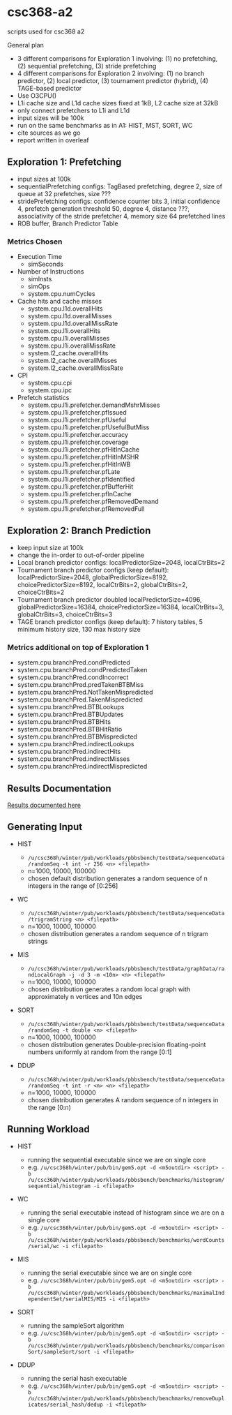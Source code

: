 # csc368-a2
scripts used for csc368 a2

General plan
- 3 different comparisons for Exploration 1 involving: (1) no prefetching, (2) sequential prefetching, (3) stride prefetching
- 4 different comparisons for Exploration 2 involving: (1) no branch predictor, (2) local predictor, (3) tournament predictor (hybrid), (4) TAGE-based predictor
- Use O3CPU()
- L1i cache size and L1d cache sizes fixed at 1kB, L2 cache size at 32kB
- only connect prefetchers to L1i and L1d
- input sizes will be 100k
- run on the same benchmarks as in A1: HIST, MST, SORT, WC
- cite sources as we go
- report written in overleaf

## Exploration 1: Prefetching
- input sizes at 100k
- sequentialPrefetching configs: TagBased prefetching, degree 2, size of queue at 32 prefetches, size ???
- stridePrefetching configs: confidence counter bits 3, initial confidence 4, prefetch generation threshold 50, degree 4, distance ???, associativity of the stride prefetcher 4, memory size 64 prefetched lines
- ROB buffer, Branch Predictor Table

### Metrics Chosen
- Execution Time
  - simSeconds
- Number of Instructions
  - simInsts
  - simOps
  - system.cpu.numCycles 
- Cache hits and cache misses
  - system.cpu.l1d.overallHits
  - system.cpu.l1d.overallMisses
  - system.cpu.l1d.overallMissRate
  - system.cpu.l1i.overallHits
  - system.cpu.l1i.overallMisses
  - system.cpu.l1i.overallMissRate
  - system.l2_cache.overallHits
  - system.l2_cache.overallMisses
  - system.l2_cache.overallMissRate
- CPI
  - system.cpu.cpi
  - system.cpu.ipc
- Prefetch statistics
  - system.cpu.l1i.prefetcher.demandMshrMisses
  - system.cpu.l1i.prefetcher.pfIssued
  - system.cpu.l1i.prefetcher.pfUseful
  - system.cpu.l1i.prefetcher.pfUsefulButMiss
  - system.cpu.l1i.prefetcher.accuracy
  - system.cpu.l1i.prefetcher.coverage
  - system.cpu.l1i.prefetcher.pfHitInCache
  - system.cpu.l1i.prefetcher.pfHitInMSHR
  - system.cpu.l1i.prefetcher.pfHitInWB
  - system.cpu.l1i.prefetcher.pfLate
  - system.cpu.l1i.prefetcher.pfIdentified
  - system.cpu.l1i.prefetcher.pfBufferHit
  - system.cpu.l1i.prefetcher.pfInCache
  - system.cpu.l1i.prefetcher.pfRemovedDemand
  - system.cpu.l1i.prefetcher.pfRemovedFull

## Exploration 2: Branch Prediction
- keep input size at 100k
- change the in-order to out-of-order pipeline
- Local branch predictor configs: localPredictorSize=2048, localCtrBits=2
- Tournament branch predictor configs (keep default): localPredictorSize=2048, globalPredictorSize=8192, choicePredictorSize=8192, localCtrBits=2, globalCtrBits=2, choiceCtrBits=2
- Tournament branch predictor doubled localPredictorSize=4096, globalPredictorSize=16384, choicePredictorSize=16384, localCtrBits=3, globalCtrBits=3, choiceCtrBits=3
- TAGE branch predictor configs (keep default): 7 history tables, 5 minimum history size, 130 max history size 

### Metrics additional on top of Exploration 1

  -  system.cpu.branchPred.condPredicted
 -   system.cpu.branchPred.condPredictedTaken
 -   system.cpu.branchPred.condIncorrect
 -   system.cpu.branchPred.predTakenBTBMiss
 -   system.cpu.branchPred.NotTakenMispredicted
 -   system.cpu.branchPred.TakenMispredicted
 -   system.cpu.branchPred.BTBLookups
 -   system.cpu.branchPred.BTBUpdates
 -   system.cpu.branchPred.BTBHits
 -   system.cpu.branchPred.BTBHitRatio
 -   system.cpu.branchPred.BTBMispredicted
 -   system.cpu.branchPred.indirectLookups
 -   system.cpu.branchPred.indirectHits
 -   system.cpu.branchPred.indirectMisses
 -   system.cpu.branchPred.indirectMispredicted

## Results Documentation
[Results documented here](https://docs.google.com/spreadsheets/d/11sUWbIu4pkXwjldWd1vx3iH6u1-qus7tdTPZ7A8h19s/edit?gid=0#gid=0 
)

## Generating Input
- HIST
  - `/u/csc368h/winter/pub/workloads/pbbsbench/testData/sequenceData/randomSeq -t int -r 256 <n> <filepath>`
  - n=1000, 10000, 100000
  - chosen default distribution generates a random sequence of n integers in the range of [0:256]

- WC
  - `/u/csc368h/winter/pub/workloads/pbbsbench/testData/sequenceData/trigramString <n> <filepath>`
  - n=1000, 10000, 100000
  - chosen distribution generates a random sequence of n trigram strings

- MIS
  - `/u/csc368h/winter/pub/workloads/pbbsbench/testData/graphData/randLocalGraph -j -d 3 -m <10n> <n> <filepath>`
  - n=1000, 10000, 100000
  - chosen distribution generates a random local graph with approximately n vertices and 10n edges

- SORT
  - `/u/csc368h/winter/pub/workloads/pbbsbench/testData/sequenceData/randomSeq -t double <n> <filepath>`
  - n=1000, 10000, 100000
  - chosen distribution generates Double-precision floating-point numbers uniformly at random from the range [0:1]

- DDUP
  - `/u/csc368h/winter/pub/workloads/pbbsbench/testData/sequenceData/randomSeq -t int -r <n> <n> <filepath>`
  - n=1000, 10000, 100000
  - chosen distribution generates A random sequence of n integers in the range [0:n)
    
## Running Workload
- HIST
  - running the sequential executable since we are on single core
  - e.g. `/u/csc368h/winter/pub/bin/gem5.opt -d <m5outdir> <script> -b /u/csc368h/winter/pub/workloads/pbbsbench/benchmarks/histogram/sequential/histogram -i <filepath>`
- WC
  - running the serial executable instead of histogram since we are on a single core
  - e.g. `/u/csc368h/winter/pub/bin/gem5.opt -d <m5outdir> <script> -b /u/csc368h/winter/pub/workloads/pbbsbench/benchmarks/wordCounts/serial/wc -i <filepath>`

- MIS
  - running the serial executable since we are on single core
  - e.g. `/u/csc368h/winter/pub/bin/gem5.opt -d <m5outdir> <script> -b /u/csc368h/winter/pub/workloads/pbbsbench/benchmarks/maximalIndependentSet/serialMIS/MIS -i <filepath>`

- SORT
  -  running the sampleSort algorithm
  - e.g. `/u/csc368h/winter/pub/bin/gem5.opt -d <m5outdir> <script> -b /u/csc368h/winter/pub/workloads/pbbsbench/benchmarks/comparisonSort/sampleSort/sort -i <filepath>`

- DDUP
  - running the serial hash executable
  - e.g. `/u/csc368h/winter/pub/bin/gem5.opt -d <m5outdir> <script> -b /u/csc368h/winter/pub/workloads/pbbsbench/benchmarks/removeDuplicates/serial_hash/dedup -i <filepath>`
